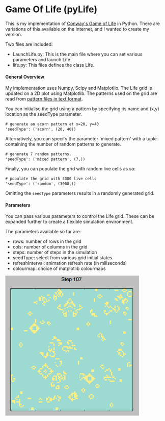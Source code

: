 Game Of Life (pyLife)
=====================

This is my implementation of [Conway's Game of Life](http://en.wikipedia.org/wiki/Conway's_Game_of_Life) in Python. There are variations of this available on the Internet, and I wanted to create my version.

Two files are included:
- LaunchLife.py: This is the main file where you can set various parameters and launch Life.
- life.py: This files defines the class Life.

#### General Overview
My implementation uses Numpy, Scipy and Matplotlib. The Life grid is updated on a 2D plot using Matplotlib.
The patterns used on the grid are read from [pattern files in text format](http://conwaylife.com/wiki/Plaintext).

You can initialise the grid using a pattern by specifying its name and (x,y) location as the seedType parameter.

    # generate an acorn pattern at x=20, y=40
    'seedType': ('acorn', (20, 40))

Alternatively, you can specify the parameter 'mixed pattern' with a tuple containing the number of random patterns to generate.

    # generate 7 random patterns.
    'seedType': ('mixed pattern', (7,))

Finally, you can populate the grid with random live cells as so:

    # populate the grid with 3000 live cells
    'seedType': ('random', (3000,))

Omitting the `seedType` parameters results in a randomly generated grid.

#### Parameters
You can pass various parameters to control the Life grid. These can be expanded further to create a flexible simulation environment.

The parameters available so far are:
- rows: number of rows in the grid
- cols: number of columns in the grid
- steps: number of steps in the simulation
- seedType: select from various grid initial states
- refreshInterval: animation refresh rate (in miliseconds)
- colourmap: choice of matplotlib colourmaps

![an instance of the Game Of Life at step 107](screenshot.png)